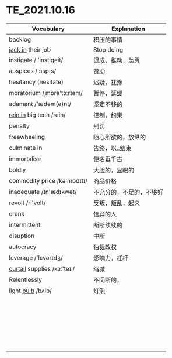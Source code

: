 # TE_2021.10.16

| Vocabulary                         | Explanation              |
| ---------------------------------- | ------------------------ |
| backlog                            | 积压的事情               |
| <u>jack in</u> their job           | Stop doing               |
| instigate / 'instigeit/            | 促成，推动，怂恿         |
| auspices /'ɔspɪs/                  | 赞助                     |
| hesitancy (hesitate)               | 迟疑，犹豫               |
| moratorium /ˌmɒrə'tɔːrɪəm/         | 暂停，延缓               |
| adamant  /'ædəm(ə)nt/              | 坚定不移的               |
| <u>rein in</u> big tech  /rein/    | 控制，约束               |
| penalty                            | 刑罚                     |
| freewheeling                       | 随心所欲的，放纵的       |
| culminate in                       | 告终，以..结束           |
| immortalise                        | 使名垂千古               |
| boldly                             | 大胆的，显眼的           |
| commodity price /kə'mɒdɪtɪ/        | 商品价格                 |
| inadequate /ɪn'ædɪkwət/            | 不充分的，不足的，不够好 |
| revolt /ri'volt/                   | 反叛，叛乱，起义         |
| crank                              | 怪异的人                 |
| intermittent                       | 断断续续的               |
| disuption                          | 中断                     |
| autocracy                          | 独裁政权                 |
| leverage /'lɛvərɪdʒ/               | 影响力，杠杆             |
| <u>curtail</u> supplies /kɜː'teɪl/ | 缩减                     |
| Relentlessly                       | 不间断的，               |
| light <u>bulb</u>  /bʌlb/          | 灯泡                     |
|                                    |                          |
|                                    |                          |
|                                    |                          |
|                                    |                          |
|                                    |                          |
|                                    |                          |
|                                    |                          |
|                                    |                          |
|                                    |                          |
|                                    |                          |
|                                    |                          |
|                                    |                          |
|                                    |                          |
|                                    |                          |
|                                    |                          |
|                                    |                          |
|                                    |                          |
|                                    |                          |
|                                    |                          |
|                                    |                          |
|                                    |                          |
|                                    |                          |
|                                    |                          |
|                                    |                          |
|                                    |                          |











